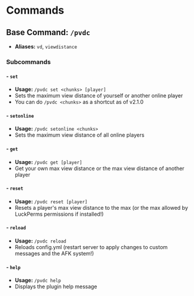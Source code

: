 # Commands

## Base Command: `/pvdc`
- **Aliases:** `vd`, `viewdistance`
### Subcommands
#### - `set`
- **Usage:** `/pvdc set <chunks> [player]`
- Sets the maximum view distance of yourself or another online player
- You can do `/pvdc <chunks>` as a shortcut as of v2.1.0

#### - `setonline`
- **Usage:** `/pvdc setonline <chunks>`
- Sets the maximum view distance of all online players

#### - `get`
- **Usage:** `/pvdc get [player]`
- Get your own max view distance or the max view distance of another player

#### - `reset`
- **Usage:** `/pvdc reset [player]`
- Resets a player's max view distance to the max (or the max allowed by LuckPerms permissions if installed!)

#### - `reload`
- **Usage:** `/pvdc reload`
- Reloads config.yml (restart server to apply changes to custom messages and the AFK system!)

#### - `help`
- **Usage:** `/pvdc help`
- Displays the plugin help message